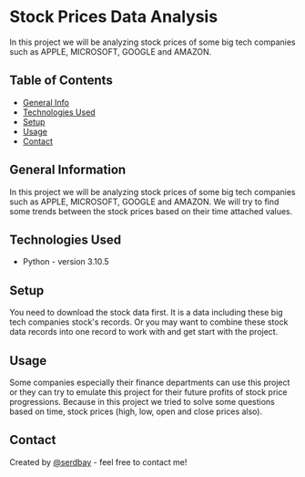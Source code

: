 # Stock Prices Data Analysis

In this project we will be analyzing stock prices of some big tech companies such as APPLE, MICROSOFT, GOOGLE and AMAZON.

## Table of Contents
* [General Info](#general-information)
* [Technologies Used](#technologies-used)
* [Setup](#setup)
* [Usage](#usage)
* [Contact](#contact)

## General Information
In this project we will be analyzing stock prices of some big tech companies such as APPLE, MICROSOFT, GOOGLE and AMAZON. We will try to find some trends between the stock prices based on their time attached values.

## Technologies Used
- Python - version 3.10.5

## Setup
You need to download the stock data first. It is a data including these big tech companies stock's records. Or you may want to combine these stock data records into one record to work with and get start with the project.

## Usage
Some companies especially their finance departments can use this project or they can try to emulate this project for their future profits of stock price progressions. Because in this project we tried to solve some questions based on time, stock prices (high, low, open and close prices also).

## Contact
Created by [@serdbay](https://github.com/serdbay) - feel free to contact me!
